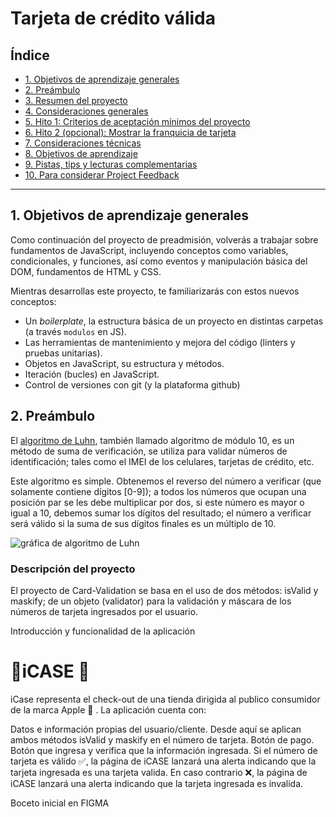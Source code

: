 # Tarjeta de crédito válida

## Índice

* [1. Objetivos de aprendizaje generales](#1-objetivos-de-aprendizaje-generales)
* [2. Preámbulo](#2-preámbulo)
* [3. Resumen del proyecto](#3-resumen-del-proyecto)
* [4. Consideraciones generales](#4-consideraciones-generales)
* [5. Hito 1: Criterios de aceptación mínimos del proyecto](#5-hito-1-criterios-de-aceptación-mínimos-del-proyecto)
* [6. Hito 2 (opcional): Mostrar la franquicia de tarjeta](#6-hito-2-opcional-mostrar-la-franquicia-de-tarjeta)
* [7. Consideraciones técnicas](#7-consideraciones-técnicas)
* [8. Objetivos de aprendizaje](#8-objetivos-de-aprendizaje)
* [9. Pistas, tips y lecturas complementarias](#9-pistas-tips-y-lecturas-complementarias)
* [10. Para considerar Project Feedback](#10-para-considerar-project-feedback)

***

## 1. Objetivos de aprendizaje generales
Como continuación del proyecto de preadmisión, volverás a trabajar sobre fundamentos de JavaScript, incluyendo conceptos como variables, condicionales, y funciones, así como eventos y manipulación básica del DOM, fundamentos de HTML y CSS.

Mientras desarrollas este proyecto, te familiarizarás con estos nuevos conceptos:

* Un _boilerplate_, la estructura básica de un proyecto en distintas carpetas (a través `modulos` en JS).
* Las herramientas de mantenimiento y mejora del código (linters y pruebas unitarias).
* Objetos en JavaScript, su estructura y métodos.
* Iteración (bucles) en JavaScript.
* Control de versiones con git (y la plataforma github)

## 2. Preámbulo

El [algoritmo de Luhn](https://es.wikipedia.org/wiki/Algoritmo_de_Luhn),
también llamado algoritmo de módulo 10, es un método de suma de verificación,
se utiliza para validar números de identificación; tales como el IMEI de los
celulares, tarjetas de crédito, etc.

Este algoritmo es simple. Obtenemos el reverso del número a verificar (que
solamente contiene dígitos [0-9]); a todos los números que ocupan una posición
par se les debe multiplicar por dos, si este número es mayor o igual a 10,
debemos sumar los dígitos del resultado; el número a verificar será válido si
la suma de sus dígitos finales es un múltiplo de 10.

![gráfica de algoritmo de Luhn](https://www.101computing.net/wp/wp-content/uploads/Luhn-Algorithm.png)

### Descripción del proyecto

El proyecto de Card-Validation se basa en el uso de dos métodos: isValid y maskify; de un objeto (validator) para la validación y máscara de los números de tarjeta ingresados por el usuario.

Introducción y funcionalidad de la aplicación
# 📱iCASE 📱

iCase representa el check-out de una tienda dirigida al publico consumidor de la marca Apple 🍏 . La aplicación cuenta con:

Datos e información propias del usuario/cliente. Desde aquí se aplican ambos métodos isValid y maskify en el número de tarjeta.
Botón de pago. Botón que ingresa y verifica que la información ingresada. Si el número de tarjeta es válido ✅, la página de iCASE lanzará una alerta indicando que la tarjeta ingresada es una tarjeta valida. En caso contrario ❌, la página de iCASE lanzará una alerta indicando que la tarjeta ingresada es invalida.

Boceto inicial en FIGMA
